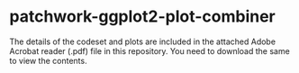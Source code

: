 # patchwork-ggplot2-plot-combiner

The details of the codeset and plots are included in the attached Adobe Acrobat reader (.pdf) file in this repository. 
You need to download the same to view the contents.
